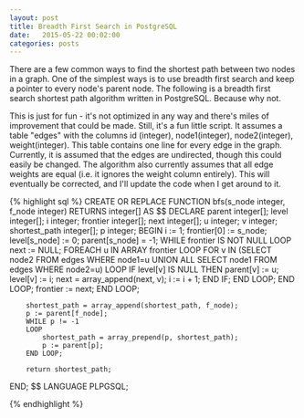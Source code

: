 ```yaml
---
layout: post
title: Breadth First Search in PostgreSQL
date:   2015-05-22 00:02:00
categories: posts
---
```


There are a few common ways to find the shortest path between two nodes in a graph. One of the simplest ways is to use breadth first search and keep a pointer to every node's parent node. The following is a breadth first search shortest path algorithm written in PostgreSQL. Because why not.

This is just for fun - it's not optimized in any way and there's miles of improvement that could be made. Still, it's a fun little script. It assumes a table "edges" with the columns id (integer), node1(integer), node2(integer), weight(integer). This table contains one line for every edge in the graph. Currently, it is assumed that the edges are undirected, though this could easily be changed. The algorithm also currently assumes that all edge weights are equal (i.e. it ignores the weight column entirely). This will eventually be corrected, and I'll update the code when I get around to it.

{% highlight sql %}
CREATE OR REPLACE FUNCTION bfs(s_node integer, f_node integer)
RETURNS integer[] AS $$
	DECLARE
		parent integer[];
		level integer[];
		i integer;
		frontier integer[];
		next integer[];
		u integer;
		v integer;
		shortest_path integer[];
		p integer;
	BEGIN
		i := 1;
		frontier[0] := s_node;
		level[s_node] := 0;
		parent[s_node] = -1;
		WHILE frontier IS NOT NULL 
		LOOP
			next := NULL;
			FOREACH u IN ARRAY frontier 
			LOOP
				FOR v IN (SELECT node2 FROM edges WHERE node1=u UNION ALL SELECT node1 FROM edges WHERE node2=u)
				LOOP
					IF level[v] IS NULL THEN
						parent[v] := u;
						level[v] := i;
						next = array_append(next, v);
						i := i + 1;
					END IF;
				END LOOP;
			END LOOP;
			frontier := next;
		END LOOP;

		shortest_path = array_append(shortest_path, f_node);
		p := parent[f_node];
		WHILE p != -1
		LOOP
			shortest_path = array_prepend(p, shortest_path);
			p := parent[p];
		END LOOP;

		return shortest_path;
END; $$
LANGUAGE PLPGSQL;

{% endhighlight %}